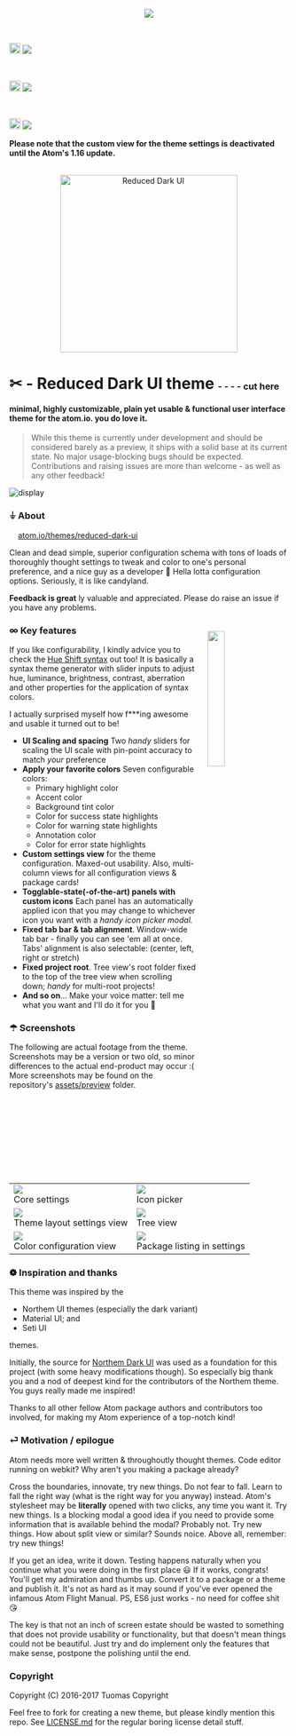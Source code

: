 
<p align="center" style="display: block; vertical-align: middle">

<img src="https://img.shields.io/travis/tuomashatakka/reduced-dark-ui.svg?style=flat-square" />

  &nbsp;&nbsp;&nbsp;&nbsp;
  
<img src="https://tuomashatakka.gitlab.io/atom-ui-reduced-dark/assets/logo/logo-glyph.png" width=20 height=20 style="display: inline-block; vertical-align: baseline" />
  <a href="https://atom.io/themes/reduced-dark-ui" style="display: inline-block; vertical-align: baseline">
  <img src="https://img.shields.io/apm/dm/reduced-dark-ui.svg?style=flat-square" style="display: inline-block; vertical-align: baseline">
  </a>

  &nbsp;&nbsp;&nbsp;&nbsp;

  <img src="https://github.com/favicon.ico" width=20 height=20 style="display: inline-block; vertical-align: baseline" />
  <a href="https://github.com/tuomashatakka/reduced-dark-ui/issues" style="display: inline-block; vertical-align: baseline">
  <img src="https://img.shields.io/github/issues/tuomashatakka/reduced-dark-ui.svg?style=flat-square" style="display: inline-block; vertical-align: baseline">
  </a>

  &nbsp;&nbsp;&nbsp;&nbsp;

  <img src="https://atom.io/favicon.ico" width=20 height=20 style="display: inline-block; vertical-align: baseline"/>
  <a href="https://atom.io/themes/reduced-dark-ui" style="display: inline-block; vertical-align: baseline">
  <img src="https://img.shields.io/apm/v/reduced-dark-ui.svg?style=flat-square" style="display: inline-block; vertical-align: baseline">
  </a>

</p>


**Please note that the custom view for the theme settings is deactivated until the Atom's 1.16 update.**

    
<img src="https://tuomashatakka.gitlab.io/atom-ui-reduced-dark/assets/logo/logo.png" style="width: auto; height: 8vh; margin: 0 auto; display: block; text-align: center;" alt="Reduced Dark UI" />


# ✂︎ - **Reduced Dark** UI theme <sup><sub><sub> - - - - cut here </sub></sub></sup>

#### **minimal, highly customizable, plain yet usable & functional** user interface theme for the atom.io. you **do** love it.

> While this theme is currently under development and should be considered barely as a preview,
> it ships with a solid base at its current state. No major usage-blocking bugs should be expected.
> Contributions and raising issues are more than welcome - as well as any other feedback!

![display](https://tuomashatakka.gitlab.io/atom-ui-reduced-dark/assets/preview/2017%20February/settings_colors_compact.png)


### ⏚ About
    
[atom.io/themes/reduced-dark-ui](https://atom.io/themes/reduced-dark-ui)

Clean and dead simple, superior configuration schema with tons of loads of thoroughly thought settings to tweak and color to one's personal preference, and a nice guy as a developer 🙋
Hella lotta configuration options. Seriously, it is like candyland.

**Feedback is great** ly valuable and appreciated. Please do raise an issue if you have any problems.

<img src='https://tuomashatakka.github.io/reduced-dark-ui/assets/ss2016-11.png' style='float: right; width: 25%; margin: 4%' />


### ∞ Key features

If you like configurability, I kindly advice you to check the [Hue Shift syntax](http://atom.io/themes/hue-shift-syntax) out too!
It is basically a syntax theme generator with slider inputs to adjust hue, luminance, brightness, contrast, aberration and other
properties for the application of syntax colors.

I actually surprised myself how f***ing awesome and usable it turned out to be!

 - **UI Scaling and spacing** Two *handy* sliders for scaling the UI scale with pin-point accuracy to match *your* preference
 - **Apply your favorite colors** Seven configurable colors:
   - Primary highlight color
   - Accent color
   - Background tint color
   - Color for success state highlights
   - Color for warning state highlights
   - Annotation color
   - Color for error state highlights
 - **Custom settings view** for the theme configuration. Maxed-out usability. Also, multi-column views for all configuration views & package cards!
 - **Togglable-state(-of-the-art) panels with custom icons** Each panel has an automatically applied icon
   that you may change to whichever icon you want with a *handy icon picker modal.*
 - **Fixed tab bar & tab alignment**. Window-wide tab bar - finally you can see 'em all at once. Tabs' alignment is also selectable: (center, left, right or stretch)
 - **Fixed project root**. Tree view's root folder fixed to the top of the tree view when scrolling down; *handy* for multi-root projects!
 - **And so on**... Make your voice matter: tell me what you want and I'll do it for you 🤗


### ☂ Screenshots

The following are actual footage from the theme. Screenshots may be a version or two old, so minor differences to the actual end-product may occur :(
More screenshots may be found on the repository's [assets/preview](http://github.com/tuomashatakka/reduced-dark-ui/blob/master/assets/preview) folder.

<table>
<tr>

  <td>
    <img src='https://tuomashatakka.gitlab.io/atom-ui-reduced-dark/assets/preview/2017%20February/settings_core.png' /><br/>
    Core settings
  </td>

  <td>
    <img src='https://tuomashatakka.gitlab.io/atom-ui-reduced-dark/assets/preview/2017%20February/iconpicker_vertical.png' /><br/>
    Icon picker
  </td>

</tr>
<tr>

  <td>
    <img src='https://tuomashatakka.gitlab.io/atom-ui-reduced-dark/assets/preview/2017%20February/settings_layout_fullscreen.png' /><br/>
    Theme layout settings view
  </td>

  <td>
    <img src='https://tuomashatakka.gitlab.io/atom-ui-reduced-dark/assets/preview/2017%20February/treeview_overview2.png' /><br/>
    Tree view
  </td>

</tr>
<tr>

  <td>
    <img src='https://tuomashatakka.gitlab.io/atom-ui-reduced-dark/assets/preview/2017%20February/settings_colors_fullscreen.png' /><br/>
    Color configuration view
  </td>

  <td>
    <img src='https://tuomashatakka.gitlab.io/atom-ui-reduced-dark/assets/preview/2017%20February/settings_package_cards.png' /><br/>
    Package listing in settings
  </td>

</tr>
</table>


### ❁ Inspiration and thanks

This theme was inspired by the
- Northem UI themes (especially the dark variant)
- Material UI; and
- Seti UI

themes.

Initially, the source for [Northem Dark UI](http://atom.io/themes/northem-dark-ui) was used as a foundation for this project (with some heavy modifications though).
So especially big thank you and a nod of deepest kind for the contributors of the Northem theme. You guys really made me inspired!

Thanks to all other fellow Atom package authors and contributors too involved, for making my Atom experience of a top-notch kind!


### ⏎ Motivation / epilogue

Atom needs more well written & throughoutly thought themes. Code editor running on webkit? Why aren't you making a package already?

Cross the boundaries, innovate, try new things. Do not fear to fall. Learn to fall the right way (what is the right way for you anyway) instead. Atom's stylesheet may be **literally** opened with two clicks, any time you want it. Try new things. Is a blocking modal a good idea if you need to provide some information that is available behind the modal? Probably not. Try new things. How about split view or similar? Sounds noice. Above all, remember: try new things!

If you get an idea, write it down. Testing happens naturally when you continue what you were doing in the first place 😃 If it works, congrats! You'll get my admiration and thumbs up. Convert it to a package or a theme and publish it. It's not as hard as it may sound if you've ever opened the infamous Atom Flight Manual. PS, ES6 just works - no need for coffee shit 😘

The key is that not an inch of screen estate should be wasted to something that does not provide usability or functionality, but that doesn't mean things could not be beautiful. Just try and do implement only the features that make sense, postpone the polishing until the end.


### Copyright

Copyright (C) 2016-2017 Tuomas Copyright

Feel free to fork for creating a new theme, but please kindly mention this repo.
See [LICENSE.md](license) for the regular boring license detail stuff.


[logo]: https://tuomashatakka.github.io/reduced-dark-ui/assets/re-logo.svg
[ss1]: https://tuomashatakka.github.io/reduced-dark-ui/assets/ss2016-10.png
[ss2]: https://tuomashatakka.github.io/reduced-dark-ui/assets/ss2016-11.png
[ss3]: https://tuomashatakka.github.io/reduced-dark-ui/assets/ss2016-12.png
